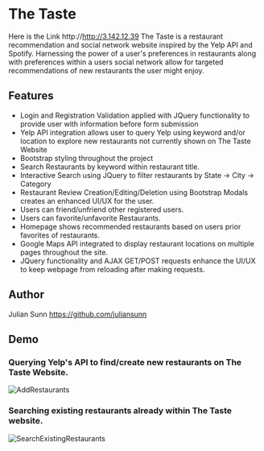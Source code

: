 # The Taste
Here is the Link
http://http://3.142.12.39
The Taste is a restaurant recommendation and social network website inspired by the Yelp API and Spotify.  Harnessing the power of a user's preferences in restaurants along with preferences within a users social network allow for targeted recommendations of new restaurants the user might enjoy.
## Features
* Login and Registration Validation applied with JQuery functionality to provide user with information before form submission
* Yelp API integration allows user to query Yelp using keyword and/or location to explore new restaurants not currently shown on The Taste Website
* Bootstrap styling throughout the project
* Search Restaurants by keyword within restaurant title.
* Interactive Search using JQuery to filter restaurants by State -> City -> Category
* Restaurant Review Creation/Editing/Deletion using Bootstrap Modals creates an enhanced UI/UX for the user. 
* Users can friend/unfriend other registered users.
* Users can favorite/unfavorite Restaurants.
* Homepage shows recommended restaurants based on users prior favorites of restaurants.
* Google Maps API integrated to display restaurant locations on multiple pages throughout the site.
* JQuery functionality and AJAX GET/POST requests enhance the UI/UX to keep webpage from reloading after making requests.
## Author
Julian Sunn https://github.com/juliansunn
## Demo
### Querying Yelp's API to find/create new restaurants on The Taste Website.
![AddRestaurants](demos/find_new_rests_yelp.gif)
### Searching existing restaurants already within The Taste website.
![SearchExistingRestaurants](demos/search_existing_rests.gif)
